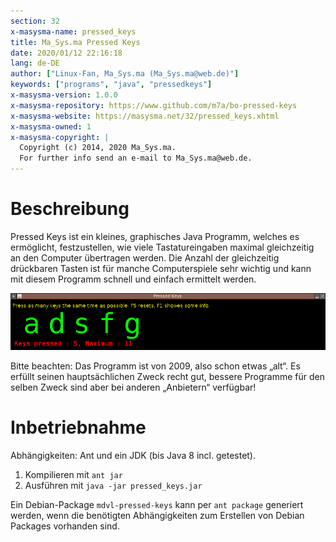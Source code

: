 ```yaml
---
section: 32
x-masysma-name: pressed_keys
title: Ma_Sys.ma Pressed Keys
date: 2020/01/12 22:16:18
lang: de-DE
author: ["Linux-Fan, Ma_Sys.ma (Ma_Sys.ma@web.de)"]
keywords: ["programs", "java", "pressedkeys"]
x-masysma-version: 1.0.0
x-masysma-repository: https://www.github.com/m7a/bo-pressed-keys
x-masysma-website: https://masysma.net/32/pressed_keys.xhtml
x-masysma-owned: 1
x-masysma-copyright: |
  Copyright (c) 2014, 2020 Ma_Sys.ma.
  For further info send an e-mail to Ma_Sys.ma@web.de.
---
```

Beschreibung
============

Pressed Keys ist ein kleines, graphisches Java Programm, welches es ermöglicht,
festzustellen, wie viele Tastatureingaben maximal gleichzeitig an den Computer
übertragen werden. Die Anzahl der gleichzeitig drückbaren Tasten ist für manche
Computerspiele sehr wichtig und kann mit diesem Programm schnell und einfach
ermittelt werden.

![Pressed Keys mit mehreren gedrückten Tasten](pressed_keys_att/screenshot.png)

Bitte beachten: Das Programm ist von 2009, also schon etwas „alt“. Es erfüllt
seinen hauptsächlichen Zweck recht gut, bessere Programme für den selben Zweck
sind aber bei anderen „Anbietern“ verfügbar!

Inbetriebnahme
==============

Abhängigkeiten: Ant und ein JDK (bis Java 8 incl. getestet).

 1. Kompilieren mit `ant jar`
 2. Ausführen mit `java -jar pressed_keys.jar`

Ein Debian-Package `mdvl-pressed-keys` kann per `ant package` generiert werden,
wenn die benötigten Abhängigkeiten zum Erstellen von Debian Packages vorhanden
sind.

